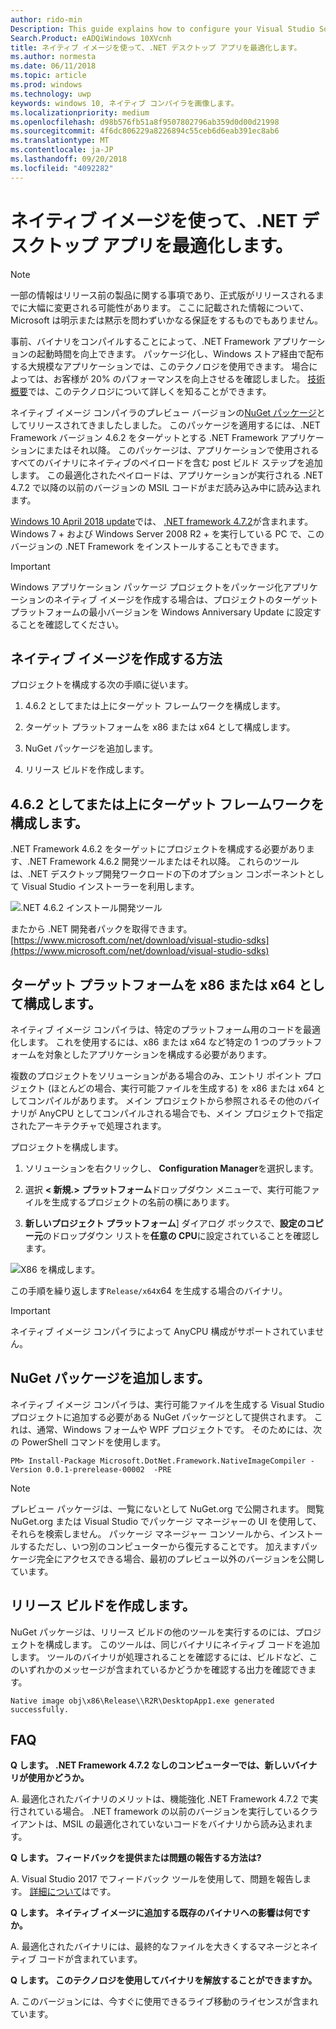 ```yaml
---
author: rido-min
Description: This guide explains how to configure your Visual Studio Solution to optimize the application binaries with native images.
Search.Product: eADQiWindows 10XVcnh
title: ネイティブ イメージを使って、.NET デスクトップ アプリを最適化します。
ms.author: normesta
ms.date: 06/11/2018
ms.topic: article
ms.prod: windows
ms.technology: uwp
keywords: windows 10, ネイティブ コンパイラを画像します。
ms.localizationpriority: medium
ms.openlocfilehash: d98b576fb51a8f9507802796ab359d0d00d21998
ms.sourcegitcommit: 4f6dc806229a8226894c55ceb6d6eab391ec8ab6
ms.translationtype: MT
ms.contentlocale: ja-JP
ms.lasthandoff: 09/20/2018
ms.locfileid: "4092282"
---
```

# <a name="optimize-your-net-desktop-apps-with-native-images"></a>ネイティブ イメージを使って、.NET デスクトップ アプリを最適化します。

> [!NOTE]
> 一部の情報はリリース前の製品に関する事項であり、正式版がリリースされるまでに大幅に変更される可能性があります。 ここに記載された情報について、Microsoft は明示または黙示を問わずいかなる保証をするものでもありません。

事前、バイナリをコンパイルすることによって、.NET Framework アプリケーションの起動時間を向上できます。 パッケージ化し、Windows ストア経由で配布する大規模なアプリケーションでは、このテクノロジを使用できます。 場合によっては、お客様が 20% のパフォーマンスを向上させるを確認しました。 [技術概要](https://github.com/dotnet/coreclr/blob/master/Documentation/botr/readytorun-overview.md)では、このテクノロジについて詳しくを知ることができます。

ネイティブ イメージ コンパイラのプレビュー バージョンの[NuGet パッケージ](https://www.nuget.org/packages/Microsoft.DotNet.Framework.NativeImageCompiler)としてリリースされてきましたしました。 このパッケージを適用するには、.NET Framework バージョン 4.6.2 をターゲットとする .NET Framework アプリケーションにまたはそれ以降。 このパッケージは、アプリケーションで使用されるすべてのバイナリにネイティブのペイロードを含む post ビルド ステップを追加します。 この最適化されたペイロードは、アプリケーションが実行される .NET 4.7.2 で以降の以前のバージョンの MSIL コードがまだ読み込み中に読み込まれます。

[Windows 10 April 2018 update](https://blogs.windows.com/windowsexperience/2018/04/30/how-to-get-the-windows-10-april-2018-update/)では、 [.NET framework 4.7.2](https://blogs.msdn.microsoft.com/dotnet/2018/04/30/announcing-the-net-framework-4-7-2/)が含まれます。 Windows 7 + および Windows Server 2008 R2 + を実行している PC で、このバージョンの .NET Framework をインストールすることもできます。

> [!IMPORTANT]
> Windows アプリケーション パッケージ プロジェクトをパッケージ化アプリケーションのネイティブ イメージを作成する場合は、プロジェクトのターゲット プラットフォームの最小バージョンを Windows Anniversary Update に設定することを確認してください。

## <a name="how-to-produce-native-images"></a>ネイティブ イメージを作成する方法

プロジェクトを構成する次の手順に従います。

1. 4.6.2 としてまたは上にターゲット フレームワークを構成します。

2. ターゲット プラットフォームを x86 または x64 として構成します。 

3. NuGet パッケージを追加します。

4. リリース ビルドを作成します。

## <a name="configure-the-target-framework-as-462-or-above"></a>4.6.2 としてまたは上にターゲット フレームワークを構成します。

.NET Framework 4.6.2 をターゲットにプロジェクトを構成する必要があります、.NET Framework 4.6.2 開発ツールまたはそれ以降。 これらのツールは、.NET デスクトップ開発ワークロードの下のオプション コンポーネントとして Visual Studio インストーラーを利用します。

![.NET 4.6.2 インストール開発ツール](images/desktop-to-uwp/install-4.6.2-devpack.png)

またから .NET 開発者パックを取得できます。[https://www.microsoft.com/net/download/visual-studio-sdks](https://www.microsoft.com/net/download/visual-studio-sdks)

## <a name="configure-the-target-platform-as-x86-or-x64"></a>ターゲット プラットフォームを x86 または x64 として構成します。

ネイティブ イメージ コンパイラは、特定のプラットフォーム用のコードを最適化します。 これを使用するには、x86 または x64 など特定の 1 つのプラットフォームを対象としたアプリケーションを構成する必要があります。

複数のプロジェクトをソリューションがある場合のみ、エントリ ポイント プロジェクト (ほとんどの場合、実行可能ファイルを生成する) を x86 または x64 としてコンパイルがあります。 メイン プロジェクトから参照されるその他のバイナリが AnyCPU としてコンパイルされる場合でも、メイン プロジェクトで指定されたアーキテクチャで処理されます。

プロジェクトを構成します。

1. ソリューションを右クリックし、 **Configuration Manager**を選択します。

2. 選択 **< 新規.>** **プラットフォーム**ドロップダウン メニューで、実行可能ファイルを生成するプロジェクトの名前の横にあります。

3. **新しいプロジェクト プラットフォーム**] ダイアログ ボックスで、**設定のコピー元**のドロップダウン リストを**任意の CPU**に設定されていることを確認します。

![X86 を構成します。](images/desktop-to-uwp/configure-x86.png)

この手順を繰り返します`Release/x64`x64 を生成する場合のバイナリ。

>[!IMPORTANT]
> ネイティブ イメージ コンパイラによって AnyCPU 構成がサポートされていません。

## <a name="add-the-nuget-packages"></a>NuGet パッケージを追加します。

ネイティブ イメージ コンパイラは、実行可能ファイルを生成する Visual Studio プロジェクトに追加する必要がある NuGet パッケージとして提供されます。 これは、通常、Windows フォームや WPF プロジェクトです。 そのためには、次の PowerShell コマンドを使用します。

```PS
PM> Install-Package Microsoft.DotNet.Framework.NativeImageCompiler -Version 0.0.1-prerelease-00002  -PRE
```

> [!NOTE]
> プレビュー パッケージは、一覧にないとして NuGet.org で公開されます。 閲覧 NuGet.org または Visual Studio でパッケージ マネージャーの UI を使用して、それらを検索しません。 パッケージ マネージャー コンソールから、インストールするただし、いつ別のコンピューターから復元することです。 加えますパッケージ完全にアクセスできる場合、最初のプレビュー以外のバージョンを公開しています。

## <a name="create-a-release-build"></a>リリース ビルドを作成します。

NuGet パッケージは、リリース ビルドの他のツールを実行するのには、プロジェクトを構成します。 このツールは、同じバイナリにネイティブ コードを追加します。
ツールのバイナリが処理されることを確認するには、ビルドなど、このいずれかのメッセージが含まれているかどうかを確認する出力を確認できます。

```
Native image obj\x86\Release\\R2R\DesktopApp1.exe generated successfully.
```

## <a name="faq"></a>FAQ

**Q します。 .NET Framework 4.7.2 なしのコンピューターでは、新しいバイナリが使用かどうか。**

A. 最適化されたバイナリのメリットは、機能強化 .NET Framework 4.7.2 で実行されている場合。 .NET framework の以前のバージョンを実行しているクライアントは、MSIL の最適化されていないコードをバイナリから読み込まれます。

**Q します。 フィードバックを提供または問題の報告する方法は?**

A. Visual Studio 2017 でフィードバック ツールを使用して、問題を報告します。 [詳細について](https://docs.microsoft.com/visualstudio/ide/how-to-report-a-problem-with-visual-studio-2017)はです。

**Q します。 ネイティブ イメージに追加する既存のバイナリへの影響は何ですか。**

A. 最適化されたバイナリには、最終的なファイルを大きくするマネージとネイティブ コードが含まれています。

**Q します。 このテクノロジを使用してバイナリを解放することができますか。**

A. このバージョンには、今すぐに使用できるライブ移動のライセンスが含まれています。
